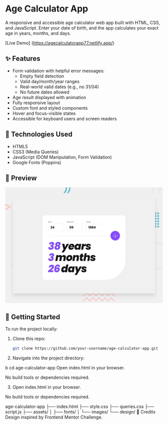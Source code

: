 # Age Calculator App

A responsive and accessible age calculator web app built with HTML, CSS, and JavaScript. Enter your date of birth, and the app calculates your exact age in years, months, and days.

[Live Demo] (https://agecalculatorapp77.netlify.app/)

## ✨ Features

- Form validation with helpful error messages:
  - Empty field detection
  - Valid day/month/year ranges
  - Real-world valid dates (e.g., no 31/04)
  - No future dates allowed
- Age result displayed with animation
- Fully responsive layout
- Custom font and styled components
- Hover and focus-visible states
- Accessible for keyboard users and screen readers

## 📁 Technologies Used

- HTML5
- CSS3 (Media Queries)
- JavaScript (DOM Manipulation, Form Validation)
- Google Fonts (Poppins)

## 📸 Preview

![App Preview](./preview.jpg)

## 🚀 Getting Started

To run the project locally:

1. Clone this repo:

   ```bash
   git clone https://github.com/your-username/age-calculator-app.git

   ```

2. Navigate into the project directory:

b
cd age-calculator-app
Open index.html in your browser.

No build tools or dependencies required.

3. Open index.html in your browser.

No build tools or dependencies required.

age-calculator-app
├── index.html
├── style.css
├── queries.css
├── script.js
├── assets/
│ ├── fonts/
│ └── images/
└── design/
📌 Credits
Design inspired by Frontend Mentor Challenge.
